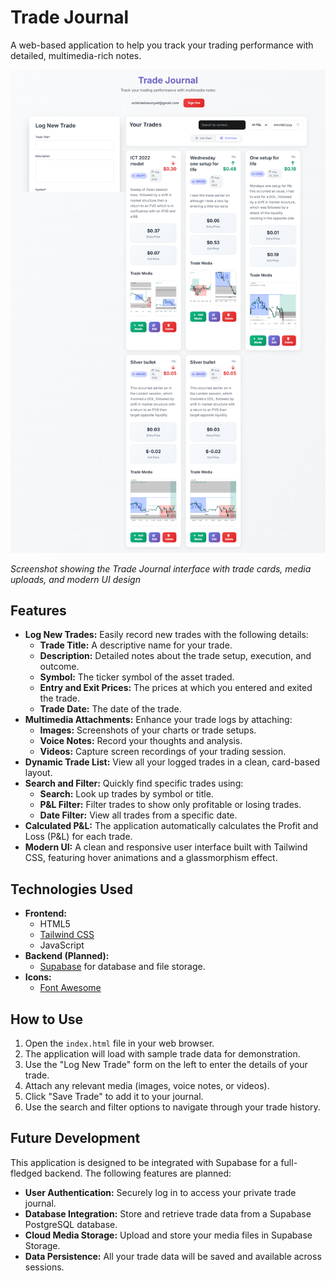 # Trade Journal

A web-based application to help you track your trading performance with detailed, multimedia-rich notes.

![Trade Journal Application](trade%20journal.png)

*Screenshot showing the Trade Journal interface with trade cards, media uploads, and modern UI design*


## Features

*   **Log New Trades:** Easily record new trades with the following details:
    *   **Trade Title:** A descriptive name for your trade.
    *   **Description:** Detailed notes about the trade setup, execution, and outcome.
    *   **Symbol:** The ticker symbol of the asset traded.
    *   **Entry and Exit Prices:** The prices at which you entered and exited the trade.
    *   **Trade Date:** The date of the trade.
*   **Multimedia Attachments:** Enhance your trade logs by attaching:
    *   **Images:** Screenshots of your charts or trade setups.
    *   **Voice Notes:** Record your thoughts and analysis.
    *   **Videos:** Capture screen recordings of your trading session.
*   **Dynamic Trade List:** View all your logged trades in a clean, card-based layout.
*   **Search and Filter:** Quickly find specific trades using:
    *   **Search:** Look up trades by symbol or title.
    *   **P&L Filter:** Filter trades to show only profitable or losing trades.
    *   **Date Filter:** View all trades from a specific date.
*   **Calculated P&L:** The application automatically calculates the Profit and Loss (P&L) for each trade.
*   **Modern UI:** A clean and responsive user interface built with Tailwind CSS, featuring hover animations and a glassmorphism effect.

## Technologies Used

*   **Frontend:**
    *   HTML5
    *   [Tailwind CSS](https://tailwindcss.com/)
    *   JavaScript
*   **Backend (Planned):**
    *   [Supabase](https://supabase.io/) for database and file storage.
*   **Icons:**
    *   [Font Awesome](https://fontawesome.com/)

## How to Use

1.  Open the `index.html` file in your web browser.
2.  The application will load with sample trade data for demonstration.
3.  Use the "Log New Trade" form on the left to enter the details of your trade.
4.  Attach any relevant media (images, voice notes, or videos).
5.  Click "Save Trade" to add it to your journal.
6.  Use the search and filter options to navigate through your trade history.

## Future Development

This application is designed to be integrated with Supabase for a full-fledged backend. The following features are planned:

*   **User Authentication:** Securely log in to access your private trade journal.
*   **Database Integration:** Store and retrieve trade data from a Supabase PostgreSQL database.
*   **Cloud Media Storage:** Upload and store your media files in Supabase Storage.
*   **Data Persistence:** All your trade data will be saved and available across sessions.